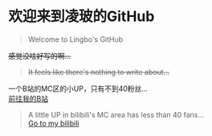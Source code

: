 <!---
lingbopro/lingbopro is a ✨ special ✨ repository because its `README.md` (this file) appears on your GitHub profile.
You can click the Preview link to take a look at your changes.
--->

# 欢迎来到凌玻的GitHub  
> Welcome to Lingbo's GitHub

~~感觉没啥好写的啊...~~
> ~~It feels like there's nothing to write about...~~  

一个B站的MC区的小UP，只有不到40粉丝...  
[前往我的B站](https://space.bilibili.com/1886311488)  
> A little UP in bilibili's MC area has less than 40 fans...  
> [Go to my bilibili](https://space.bilibili.com/1886311488)  

